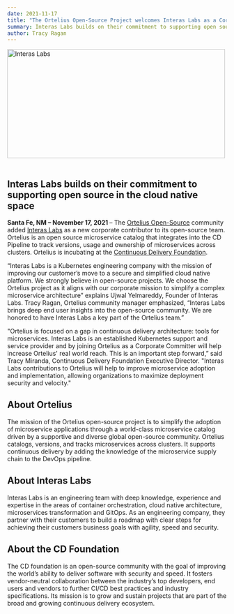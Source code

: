 ```yaml
---
date: 2021-11-17
title: "The Ortelius Open-Source Project welcomes Interas Labs as a Corporate Contributor"
summary: Interas Labs builds on their commitment to supporting open source in the cloud native space.
author: Tracy Ragan
---
```


<div class="col-center">
<img src="/images/InterasPR.png" alt="Interas Labs" height="250px" width="500px" />
</div>
<br>

## Interas Labs builds on their commitment to supporting open source in the cloud native space

<strong>Santa Fe, NM – November 17, 2021 </strong>– The [Ortelius Open-Source](https://www.ortelius.io/) community added [Interas Labs](https://www.interaslabs.com) as a new corporate contributor to its open-source team. Ortelius is an open source microservice catalog that integrates into the CD Pipeline to track versions, usage and ownership of microservices across clusters. Ortelius is incubating at the [Continuous Delivery Foundation](https://cd.foundation/).

“Interas Labs is a Kubernetes engineering company with the mission of improving our customer’s move to a secure and simplified cloud native platform. We strongly believe in open-source projects. We choose the Ortelius project as it aligns with our corporate mission to simplify a complex microservice architecture” explains Ujwal Yelmareddy, Founder of Interas Labs. Tracy Ragan, Ortelius community manager emphasized, “Interas Labs brings deep end user insights into the open-source community. We are honored to have Interas Labs a key part of the Ortelius team.”

"Ortelius is focused on a gap in continuous delivery architecture: tools for microservices. Interas Labs is an established Kubernetes support and service provider and by joining Ortelius as a Corporate Committer will help increase Ortelius' real world reach. This is an important step forward,” said Tracy Miranda, Continuous Delivery Foundation Executive Director. "Interas Labs contributions to Ortelius will help to improve microservice adoption and implementation, allowing organizations to maximize deployment security and velocity."

## About Ortelius

The mission of the Ortelius open-source project is to simplify the adoption of microservice applications through a world-class microservice catalog driven by a supportive and diverse global open-source community. Ortelius catalogs, versions, and tracks microservices across clusters. It supports continuous delivery by adding the knowledge of the microservice supply chain to the DevOps pipeline.

## About Interas Labs

Interas Labs is an engineering team with deep knowledge, experience and expertise in the areas of container orchestration, cloud native architecture, microservices transformation and GitOps. As an engineering company, they partner with their customers to build a roadmap with clear steps for achieving their customers business goals with agility, speed and security.

## About the CD Foundation

The CD foundation is an open-source community with the goal of improving the world’s ability to deliver software with security and speed.  It fosters vendor-neutral collaboration between the industry’s top developers, end users and vendors to further CI/CD best practices and industry specifications. Its mission is to grow and sustain projects that are part of the broad and growing continuous delivery ecosystem.
